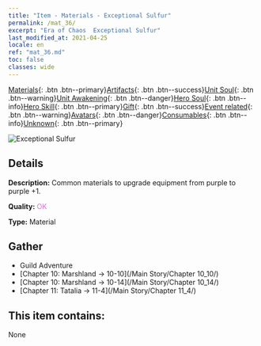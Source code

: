 ```yaml
---
title: "Item - Materials - Exceptional Sulfur"
permalink: /mat_36/
excerpt: "Era of Chaos  Exceptional Sulfur"
last_modified_at: 2021-04-25
locale: en
ref: "mat_36.md"
toc: false
classes: wide
---
```

 [Materials](/Items/){: .btn .btn--primary}[Artifacts](/Items/Artifacts/){: .btn .btn--success}[Unit Soul](/Items/UnitSoul/){: .btn .btn--warning}[Unit Awakening](/Items/UnitAwakening/){: .btn .btn--danger}[Hero Soul](/Items/HeroSoul/){: .btn .btn--info}[Hero Skill](/Items/HeroSkill/){: .btn .btn--primary}[Gift](/Items/Gift/){: .btn .btn--success}[Event related](/Items/Events/){: .btn .btn--warning}[Avatars](/Items/Avatars/){: .btn .btn--danger}[Consumables](/Items/Consumables/){: .btn .btn--info}[Unknown](/Items/Unknown/){: .btn .btn--primary}

 ![Exceptional Sulfur](/images/t/i_cailiao_liuhuang2.png)

## Details
 **Description:** Common materials to upgrade equipment from purple to purple +1.

 **Quality:** <span style="color: #DA70D6">OK</span>

 **Type:** Material

## Gather

*    Guild Adventure 
*    [Chapter 10: Marshland -> 10-10](/Main Story/Chapter 10_10/) 
*    [Chapter 10: Marshland -> 10-14](/Main Story/Chapter 10_14/) 
*    [Chapter 11: Tatalia -> 11-4](/Main Story/Chapter 11_4/) 

## This item contains:

  None

